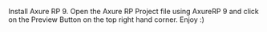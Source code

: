 Install Axure RP 9. Open the Axure RP Project file using AxureRP 9 and click on the Preview Button on the top right hand corner. Enjoy :)
